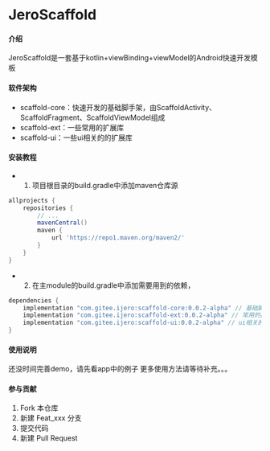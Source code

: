 # JeroScaffold

#### 介绍
JeroScaffold是一套基于kotlin+viewBinding+viewModel的Android快速开发模板

#### 软件架构

- scaffold-core：快速开发的基础脚手架，由ScaffoldActivity、ScaffoldFragment、ScaffoldViewModel组成
- scaffold-ext：一些常用的扩展库
- scaffold-ui：一些ui相关的的扩展库

#### 安装教程

- 1. 项目根目录的build.gradle中添加maven仓库源
```groovy
allprojects {
    repositories {
        // ...
        mavenCentral()
        maven {
            url 'https://repo1.maven.org/maven2/'
        }
    }
}
```
- 2. 在主module的build.gradle中添加需要用到的依赖，
```groovy
dependencies {
    implementation "com.gitee.ijero:scaffold-core:0.0.2-alpha" // 基础脚手架
    implementation "com.gitee.ijero:scaffold-ext:0.0.2-alpha" // 常用的扩展库
    implementation "com.gitee.ijero:scaffold-ui:0.0.2-alpha" // ui相关的的扩展库
}
```

#### 使用说明

还没时间完善demo，请先看app中的例子
更多使用方法请等待补充。。。

#### 参与贡献

1.  Fork 本仓库
2.  新建 Feat_xxx 分支
3.  提交代码
4.  新建 Pull Request
